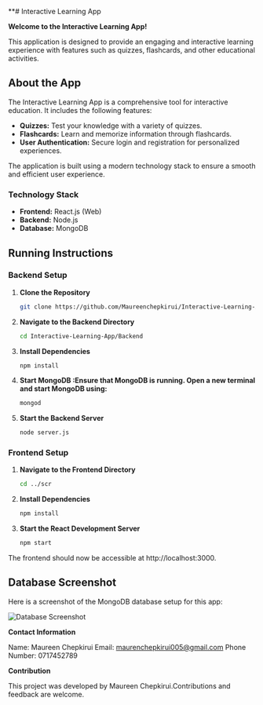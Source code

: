 **# Interactive Learning App

**Welcome to the Interactive Learning App!** 

This application is designed to provide an engaging and interactive learning experience with features such as quizzes, flashcards, and other educational activities.

## About the App

The Interactive Learning App is a comprehensive tool for interactive education. It includes the following features:
- **Quizzes:** Test your knowledge with a variety of quizzes.
- **Flashcards:** Learn and memorize information through flashcards.
- **User Authentication:** Secure login and registration for personalized experiences.

The application is built using a modern technology stack to ensure a smooth and efficient user experience.

### Technology Stack

- **Frontend:** React.js (Web)
- **Backend:** Node.js
- **Database:** MongoDB

## Running Instructions

### Backend Setup

1. **Clone the Repository**

   ```bash
   git clone https://github.com/Maureenchepkirui/Interactive-Learning-App.git

2. **Navigate to the Backend Directory**

   ```bash
   cd Interactive-Learning-App/Backend

3. **Install Dependencies**

   ```bash
   npm install

4. **Start MongoDB :Ensure that MongoDB is running. Open a new terminal and start MongoDB using:**

   ```bash
   mongod


5. **Start the Backend Server**

   ```bash
   node server.js

### Frontend Setup
1. **Navigate to the Frontend Directory**

   ```bash
   cd ../scr
2. **Install Dependencies**

   ```bash
   npm install
3. **Start the React Development Server**

   ```bash
   npm start

The frontend should now be accessible at http://localhost:3000.

## Database Screenshot
Here is a screenshot of the MongoDB database setup for this app:

![Database Screenshot](/DATABASE.PNG)

 **Contact Information**

Name: Maureen Chepkirui
Email: maurenchepkirui005@gmail.com
Phone Number: 0717452789

**Contribution**

This project was developed by Maureen Chepkirui.Contributions and feedback are welcome.